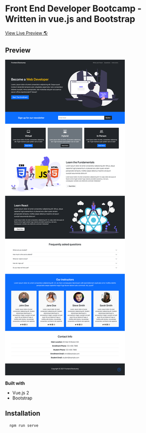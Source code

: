 # Front End Developer Bootcamp - Written in vue.js and Bootstrap

[View Live Preview 🌎](https://front-end-dev-bootcamp.vercel.app/)

## Preview

![Alt Text](https://github.com/johnnyperdomo/Front-end-dev-bootcamp/blob/main/src/assets/front-end-bootcamp.png)

**Built with**
- Vue.js 2
- Bootstrap

## Installation
```
  npm run serve
  ```
